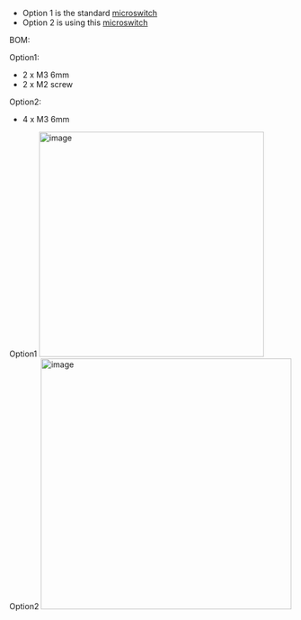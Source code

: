 - Option 1 is the standard [microswitch](https://s.click.aliexpress.com/e/_DesuSFL)
- Option 2 is using this [microswitch](https://s.click.aliexpress.com/e/_Dd1zqol)

BOM:

Option1:
- 2 x M3 6mm
- 2 x M2 screw

Option2:
- 4 x M3 6mm

Option1
<img width="400" alt="image" src="https://user-images.githubusercontent.com/37383368/224137645-07e6691d-735a-4d4d-96f7-ba4df1bb47c6.png">
Option2
<img width="446" alt="image" src="https://user-images.githubusercontent.com/37383368/224137707-c6e8c75d-939a-45a9-955c-c26a2063c5b8.png">
